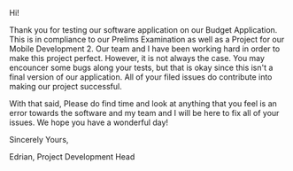 Hi!

Thank you for testing our software application on our Budget Application. This is in compliance to our Prelims Examination as well as a Project for our Mobile Development 2. 
Our team and I have been working hard in order to make this project perfect. However, it is not always the case. You may encouncer some bugs along your tests, but that is okay
since this isn't a final version of our application. All of your filed issues do contribute into making our project successful. 

With that said, Please do find time and look at anything that you feel is an error towards the software and my team and I will be here to fix all of your issues. 
We hope you have a wonderful day!


Sincerely Yours,

Edrian, 
Project Development Head
